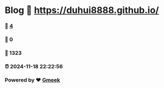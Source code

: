 # Blog :link: https://duhui8888.github.io/ 
### :page_facing_up: [4](https://duhui8888.github.io//tag.html) 
### :speech_balloon: 0 
### :hibiscus: 1323 
### :alarm_clock: 2024-11-18 22:22:56 
### Powered by :heart: [Gmeek](https://github.com/Meekdai/Gmeek)
